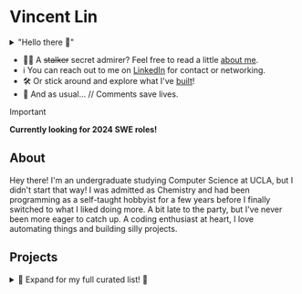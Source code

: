 # Vincent Lin

<details>
<summary>"Hello there 👋"</summary>

![General
Kenobi](https://i.kym-cdn.com/photos/images/original/001/947/998/a66.jpg)

It was this or a Rick Roll.

</details>

<!--
![Vincent's GitHub
stats](https://github-readme-stats.vercel.app/api?username=vinlin24&show_icons=true&theme=dark)
-->

* 🙋‍♂️ A ~~stalker~~ secret admirer? Feel free to read a little [about
  me](#about).
* ℹ️ You can reach out to me on
[LinkedIn](https://www.linkedin.com/in/vinlin24/) for contact or networking.
* 🛠️ Or stick around and explore what I've [built](#projects)!
* 🫵 And as usual... // Comments save lives.

> [!IMPORTANT]
>
> **Currently looking for 2024 SWE roles!**


## About

Hey there! I'm an undergraduate studying Computer Science at UCLA, but I didn't
start that way! I was admitted as Chemistry and had been programming as a
self-taught hobbyist for a few years before I finally switched to what I liked
doing more. A bit late to the party, but I've never been more eager to catch up.
A coding enthusiast at heart, I love automating things and building silly
projects.

<!-- ~~Your stereotypical shut-in.~~ I love anime, Star Wars, memes, and of course
staring at colored text on my screen. -->

<!-- I'm currently involved with:

* 💻 [**Upsilon Pi Epsilon at UCLA**](https://upe.seas.ucla.edu/), the Computer
  Science honor society at UCLA.

<!-- Mah *mains*:

* 📜 **Language:** Python
* 🐚 **Shell:** Bash
* 📝 **Editor:** Visual Studio Code
* 🎨 **Themes:** Dark+ (default dark) for color,
  [vscode-icons](https://marketplace.visualstudio.com/items?itemName=vscode-icons-team.vscode-icons)
  for file icons. They're what keep me staring instead of writing.
* ➡️ **Tabs or spaces:** 4 spaces because the
  [PEP8](https://peps.python.org/pep-0008/#tabs-or-spaces) bible says so. Don't
  come after me.
* ⚔️ **Vim or Emacs:** ~~Neither.~~ Emacs...? But probably just because I was
  forced to learn it over Vim.
* 🌐 **HTTP Status:** 418 I'm a teapot! -->


## Projects

<details>
<summary>🔽 Expand for my full curated list! 🔽</summary>


### ❤️ Hobby Projects


#### 🤖 Discord Bots

* [**yungkaiworldbot**](https://github.com/vinlin24/yungkaiworldbot): Moderation
  & misc. bot for yung kai world, the Discord server for the music artist [yung
  kai](https://linktr.ee/yungkaiboy)!
* [**tacobot-public**](https://github.com/vinlin24/tacobot-public): A bot for my
  friend's server that started as a loose clone of the former [Groovy music
  bot](https://groovy.bot/).


#### 🐚 CLI Applications

* [**counters**](https://github.com/vinlin24/counters): Daily social media bio
  updater *(See my GitHub bio? hehe)*. Now also merged with my
  [**status-logger**](https://github.com/vinlin24/status-logger) project, a
  script that logs my daily Discord custom status.
* [**spotify-serialize**](https://github.com/vinlin24/spotify-serialize): Simple
  Spotify library backup system. This is yet another one of my projects hooked
  up to [Task Scheduler](https://en.wikipedia.org/wiki/Windows_Task_Scheduler)
  to record the evolution of my main playlist over the past year.
* [**strutils**](https://github.com/vinlin24/strutils): Unix-like interfaces to
  Python string utilities. I was in an
  [argparse](https://docs.python.org/3/library/argparse.html) phase 🤷‍♂️.
* [**waifu-roller**](https://github.com/vinlin24/waifu-roller): ...don't ask.
  Also, it's deprecated anyway because I realized I can do the same much more
  reliably with an [AHK script](https://www.autohotkey.com/). Oops.



### 💡 Collaborative Projects

* [**Glossdoor**](https://github.com/lilyorlilypad/Glossdoor-QWERHack): our
  submission for [QWER Hacks 2024](https://www.qwerhacks.com/), a job
  search and rating platform specially designed for underrepresented groups by
  making DEI information and statistics more accessible. We won the **Most QWER
  Hack** and **Most Impactful** awards!
* **CinemaBrain**: an AI movie review generator tool built on [Llama
  2](https://llama.meta.com/llama2), designed to help directors and
  screenwriters predict public movie reception based on synopsis only.
  *(unfortunately closed source at the moment, by wish of my PM.)*


### 📓 UCLA Coursework

* [**cs35l-notebooks**](https://github.com/vinlin24/cs35l-notebooks): Software
  Construction. *(What I'm most known for haha.)*
* [**cs131**](https://github.com/vinlin24/cs131): Programming Languages.

Other repositories from my time at UCLA:

* [**csm152a-lab4**](https://github.com/vinlin24/csm152a-lab4): FGPA Video
  Player (final project for Digital Design Laboratory).
* [**cs118-project1**](https://github.com/vinlin24/cs118-project1): Basic HTTP
  server written in C, capable of serving local files and proxying remote files.
* **cs118-project2**: custom implementation of TCP's reliable data transfer and
  congestion control mechanisms. *(this repository is owned by my partner and
  not public at the moment.)*
* [**csm151b-ca1**](https://github.com/vinlin24/csm151b-ca1): Simple RISC-V CPU
  simulator.
* [**csm151b-ca2**](https://github.com/vinlin24/csm151b-ca2): Memory hierarchy
  simulator with L1, victim, and L2 caches.
* [**upe-tutoring**](https://github.com/vinlin24/upe-tutoring): Miscellaneous
  resources from my time as Tutoring Chair for
  [UPE](https://upe.seas.ucla.edu/).

> [!NOTE]
>
> 🙏 All of my projects are open to issues and pull requests, but these ones
> especially! I believe in free and open-source education material, and the last
> thing I want is spreading wrong information or bad explanations!


### 🧪 Lab Test Suites

Also what I'm known for! I went out of my way to write programs to help develop,
debug, and test class lab assignments across multiple Computer Science courses
during my time at UCLA. These were shared with hundreds of students through
Piazza, and I would like to think they've helped out at least quite a few dozen
of them:

* [**test-shuf**](https://github.com/vinlin24/test-shuf): GNU shuf lab.
* [**rr-test-suite**](https://github.com/vinlin24/rr-test-suite): Process
  scheduling lab.
* [**ext2-test-suite**](https://github.com/vinlin24/ext2-test-suite):
  Filesystems lab.
* **[Hash Table Tester Simulator
  (Gist)](https://gist.github.com/vinlin24/ed40765c704e778d96a87dea67654277):**
  Threading lab.
* **[strace Output Filter
  (Gist)](https://gist.github.com/vinlin24/5104f224f8b58178eb72a81bc14e667a):**
  Pipe lab.

This list has also been compiled into [this
Gist](https://gist.github.com/vinlin24/b81bc99736890b349bb874a526c6c61f).


### 🧠 Learning Exercises

~~For when I was procrastinating my actual school work~~ We should all do
something like this from time to time, no?

* [**fixedint**](https://github.com/vinlin24/fixedint): Python implementation of
  fixed size integers.
* [**hashmap**](https://github.com/vinlin24/hashmap): Hashmap implementation in
  C.


### ⚙️ Configuration Backup

I love configuration. Sometimes a bit more than actual development the
configuration was for in the first place.

* [**startup-config**](https://github.com/vinlin24/startup-config): My
  "dotfiles" backup.
* [**scripts**](https://github.com/vinlin24/scripts): PowerShell scripts for
  customizing Windows context menus.


### 📦 That Time I Tried Writing Libraries

<details>
<summary>It was a phase, okay.</summary>

And yes, the title is an isekai reference.
</details>

* [**docgetter**](https://github.com/vinlin24/docgetter): Open Python
  documentation from the command line. *It's on
  [PyPI](https://pypi.org/project/docgetter/)!* 💀
* [**spotify-buddylist**](https://github.com/vinlin24/spotify-buddylist): My
  attempt at porting an existing npm package.

</details>
